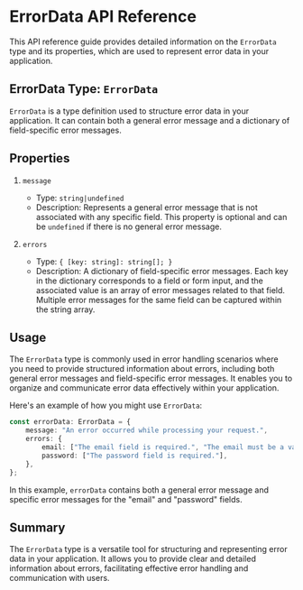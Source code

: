 # ErrorData API Reference

This API reference guide provides detailed information on the `ErrorData` type and its properties, which are used to represent error data in your application.

## ErrorData Type: `ErrorData`

`ErrorData` is a type definition used to structure error data in your application. It can contain both a general error message and a dictionary of field-specific error messages.

## Properties

1. `message`
   - Type: `string|undefined`
   - Description: Represents a general error message that is not associated with any specific field. This property is optional and can be `undefined` if there is no general error message.

2. `errors`
   - Type: `{ [key: string]: string[]; }`
   - Description: A dictionary of field-specific error messages. Each key in the dictionary corresponds to a field or form input, and the associated value is an array of error messages related to that field. Multiple error messages for the same field can be captured within the string array.

## Usage

The `ErrorData` type is commonly used in error handling scenarios where you need to provide structured information about errors, including both general error messages and field-specific error messages. It enables you to organize and communicate error data effectively within your application.

Here's an example of how you might use `ErrorData`:

```typescript
const errorData: ErrorData = {
    message: "An error occurred while processing your request.",
    errors: {
        email: ["The email field is required.", "The email must be a valid email address."],
        password: ["The password field is required."],
    },
};
```

In this example, `errorData` contains both a general error message and specific error messages for the "email" and "password" fields.

## Summary

The `ErrorData` type is a versatile tool for structuring and representing error data in your application. It allows you to provide clear and detailed information about errors, facilitating effective error handling and communication with users.
